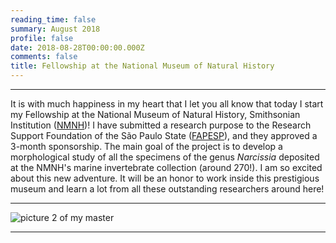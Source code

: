 ```yaml
--- 
reading_time: false
summary: August 2018
profile: false
date: 2018-08-28T00:00:00.000Z
comments: false
title: Fellowship at the National Museum of Natural History
---
```


---

It is with much happiness in my heart that I let you all know that today I start my Fellowship at the National Museum of Natural History, Smithsonian Institution ([NMNH](https://naturalhistory.si.edu/))! I have submitted a research purpose to the Research Support Foundation of the São Paulo State ([FAPESP](https://fapesp.br/en/)), and they approved a 3-month sponsorship. The main goal of the project is to develop a morphological study of all the specimens of the genus _Narcissia_ deposited at the NMNH's marine invertebrate collection (around 270!). I am so excited about this new adventure. It will be an honor to work inside this prestigious museum and learn a lot from all these outstanding researchers around here! 

---
![picture 2 of my master](https://raw.githubusercontent.com/rosanafcunha/rosanafcunha/master/content/post/getting-started/nmnh.jpg "NMNH")

---
